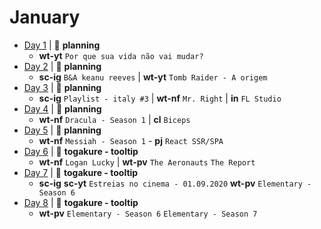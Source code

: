 # January

- [Day 1](01-01-2020.md) | :bookmark_tabs: **planning**
  - **wt-yt** `Por que sua vida não vai mudar?`
- [Day 2](01-02-2020.md) | :bookmark_tabs: **planning**
  - **sc-ig** `B&A keanu reeves` | **wt-yt** `Tomb Raider - A origem`
- [Day 3](01-03-2020.md) | :bookmark_tabs: **planning**
  - **sc-ig** `Playlist - italy #3` | **wt-nf** `Mr. Right` | **in** `FL Studio`
- [Day 4](01-04-2020.md) | :bookmark_tabs: **planning**
  - **wt-nf** `Dracula - Season 1` | **cl** `Biceps`
- [Day 5](01-05-2020.md) | :bookmark_tabs: **planning**
  - **wt-nf** `Messiah - Season 1` - **pj** `React SSR/SPA`
- [Day 6](01-06-2020.md) | :microscope: **togakure - tooltip**
  - **wt-nf** `Logan Lucky` | **wt-pv** `The Aeronauts` `The Report`
- [Day 7](01-07-2020.md) | :microscope: **togakure - tooltip**
  - **sc-ig** **sc-yt** `Estreias no cinema - 01.09.2020` **wt-pv** `Elementary - Season 6`
- [Day 8](01-08-2020.md) | :microscope: **togakure - tooltip**
  - **wt-pv** `Elementary - Season 6` `Elementary - Season 7`
